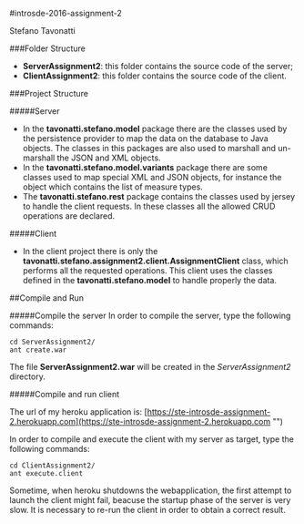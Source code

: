 ﻿#introsde-2016-assignment-2

Stefano Tavonatti

###Folder Structure
- **ServerAssignment2**: this folder contains the source code of the server;
- **ClientAssignment2**: this folder contains the source code of the client.

###Project Structure

#####Server
- In the **tavonatti.stefano.model** package there are the classes used by the persistence provider to map the data on the database to Java objects. The classes in this packages are also used to marshall and un-marshall the JSON and XML objects.
- In the **tavonatti.stefano.model.variants** package there are some classes used to map special XML and JSON objects, for instance the object which contains the list of measure types.
- The **tavonatti.stefano.rest** package contains the classes used by jersey to handle the client requests. In these classes all the allowed CRUD operations are declared.

#####Client
- In the client project there is only the **tavonatti.stefano.assignment2.client.AssignmentClient** class, which performs all the requested operations. This client uses the classes defined in the **tavonatti.stefano.model** to handle properly the data.

##Compile and Run

#####Compile the server
In order to compile the server, type the following commands:

```shell
cd ServerAssignment2/
ant create.war 
```
The file **ServerAssignment2.war** will be created in the *ServerAssignment2* directory.

#####Compile and run client

The url of my heroku application is: [https://ste-introsde-assignment-2.herokuapp.com](https://ste-introsde-assignment-2.herokuapp.com "")

In order to compile and execute the client with my server as target, type the following commands:

```shell
cd ClientAssignment2/
ant execute.client
```

Sometime, when heroku shutdowns the webapplication, the first attempt to launch the client might fail, beacuse the startup phase of the server is very slow. It is necessary to re-run the client in order to obtain a correct result.